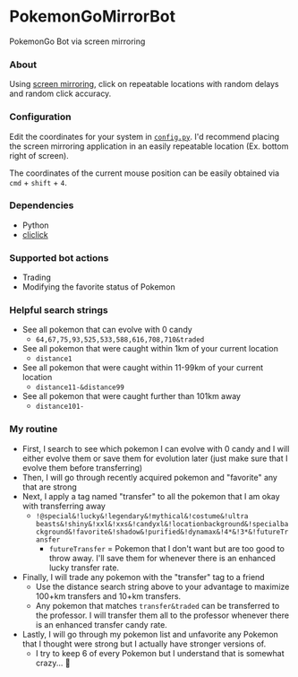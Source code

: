 # PokemonGoMirrorBot
PokemonGo Bot via screen mirroring

### About
Using [screen mirroring](https://support.apple.com/en-us/120421), click on repeatable locations with random delays and random click accuracy.

### Configuration
Edit the coordinates for your system in [`config.py`](config.py). I'd recommend placing the screen mirroring application in an easily repeatable location (Ex. bottom right of screen).

The coordinates of the current mouse position can be easily obtained via `cmd` + `shift` + `4`.
<!--
Some of the scripts use `Cliclick.get_color()`, which takes a screenshot, to make sure the scripts are on the expected screen. Disable the "Catch Card" notification as this notification can cause some scripts to fail.
* Pokeball (bottom center) -> Settings (top right) -> Notifications -> In-Game Notifications -> Catch Card -> Off

The easiest way to find out the color at a certain location is by using macOS's built in "Digital Color Meter.app".
-->

### Dependencies
* Python
* [cliclick](https://github.com/BlueM/cliclick)

### Supported bot actions
* Trading
* Modifying the favorite status of Pokemon

### Helpful search strings
* See all pokemon that can evolve with 0 candy
  * `64,67,75,93,525,533,588,616,708,710&traded`
* See all pokemon that were caught within 1km of your current location
  * `distance1`
* See all pokemon that were caught within 11-99km of your current location
  * `distance11-&distance99`
* See all pokemon that were caught further than 101km away
  * `distance101-`

### My routine
* First, I search to see which pokemon I can evolve with 0 candy and I will either evolve them or save them for evolution later (just make sure that I evolve them before transferring)
* Then, I will go through recently acquired pokemon and "favorite" any that are strong
* Next, I apply a tag named "transfer" to all the pokemon that I am okay with transferring away
  * `!@special&!lucky&!legendary&!mythical&!costume&!ultra beasts&!shiny&!xxl&!xxs&!candyxl&!locationbackground&!specialbackground&!favorite&!shadow&!purified&!dynamax&!4*&!3*&!futureTransfer`
    * `futureTransfer` = Pokemon that I don't want but are too good to throw away. I'll save them for whenever there is an enhanced lucky transfer rate.
* Finally, I will trade any pokemon with the "transfer" tag to a friend
  * Use the distance search string above to your advantage to maximize 100+km transfers and 10+km transfers.
  * Any pokemon that matches `transfer&traded` can be transferred to the professor. I will transfer them all to the professor whenever there is an enhanced transfer candy rate.
* Lastly, I will go through my pokemon list and unfavorite any Pokemon that I thought were strong but I actually have stronger versions of.
  * I try to keep 6 of every Pokemon but I understand that is somewhat crazy... 😬
